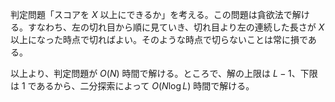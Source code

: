 判定問題「スコアを $X$ 以上にできるか」を考える。この問題は貪欲法で解ける。すなわち、左の切れ目から順に見ていき、切れ目より左の連続した長さが $X$ 以上になった時点で切ればよい。そのような時点で切らないことは常に損である。

以上より、判定問題が $O(N)$ 時間で解ける。ところで、解の上限は $L-1$、下限は $1$ であるから、二分探索によって $O(N\log L)$ 時間で解ける。